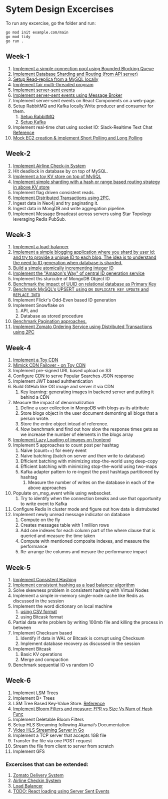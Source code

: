 # Sytem Design Excercises
To run any excercise, go the folder and run: 
```
go mod init example.com/main
go mod tidy
go run .
```
## Week-1
1. [Implement a simple connection pool using Bounded Blocking Queue](./05-connection-pool/)
2. [Implement Database Sharding and Routing (from API server)](./07-sharding/)
3. [Setup Read-replica from a MySQL locally](./12-mysql-read-replica/)
4. [Implement fair multi-threaded program](./08-multi-thread-program/)
5. [Implement server-sent events](./09-basic-server-sent-events/)
5. [Implement server-sent events using Message Broker](./10-broker-server-sent-event/)
5. Implement server-sent events on React Components on a web-page.
6. Setup RabbitMQ and Kafka locally.Write producer and consumer for them.
    1. [Setup RabbitMQ](./13A-rabbitmq/)
    2. [Setup Kafka](./13B-kafka/)
7. Implement real-time chat using socket IO: Slack-Realtime Text Chat [Reference](https://github.com/socketio/socket.io-chat-platform)
8. [Mock EC2 creation & implement Short Polling and Long Polling](./16-long-short-polling/)
 
## Week-2
1. [Implement Airline Check-in System](./14-airline-checkin-system/)
1. Hit deadlock in database by cn top of MySQL.
1. [Implement a toy KV store on top of MySQL](./15A-kvstore-mysql/)
1. [Implement simple sharding with a hash or range based routing strategy in above KV store](./15B-kvstore-hash-mysql/)
1. Implement flag driven consistent reads.
1. [Implement Distributed Transactions using 2PC.](./21-zomato-two-phase-commit/)
1. Ingest data in Neo4j and try paginating it.
1. Ingest data in MongDB and write aggregation pipeline.
1. Implement Message Broadcast across servers using Star Topology leveraging Redis PubSub.

## Week-3
1. [Implement a load-balancer](./20-load-balancer/)
1. [Implement a simple blogging application where you shard by user id; and try to provide a unique ID to each blog. The idea is to understand the need to ID generation when database is sharded.](./24-blog/)
1. [Build a simple atomically incrementing integer ID](./19-atomic-int-ID/)
1. [Implement the "Amazon's Way" of central ID generation service](./22-ID-generation-amazon/)
1. Implement ths sturcutre of MongoDB Object ID
1. [Benchmark the impact of UUID on relational database as Primary Key](./18-benchmark-primarykey/)
1. [Benchmark MySQL's UPSERT using `ON DUPLICATE KEY UPDATE` and `REPLACE INTO`](./17-benchmark-mysql-upsert/)
1. Implement Flickr's Odd-Even based ID generation
1. Implement Snowflake on
    1. API, and
    1. Database as stored procedure
1. [Benchmark Pagination approaches.](./23-benchmark-pagination/)
1. [Implement Zomato Ordering Service using Distributed Transactions using 2PC](./21-zomato-two-phase-commit/)

## Week-4

1. [Implement a Toy CDN](./25A-toy-cdn/)
1. [Mimick CDN Failover - on Toy CDN](./25B-toy-cdn-wid-failover/)
1. Implement pre-signed URL based upload on S3
1. Configure CDN to serve Popular Searches JSON response
1. Implement JWT based auhthentication
1. Build GitHub like OG image and server it via CDN
    1. Key learning: generating images in backend server and putting it behind a CDN
1. Measure the impact of denormalization
    1. Define a user collection in MongoDB with blogs as its attribute
    1. Store blogs object in the user document demonting all blogs that a person wrote.
    1. Store the entire object intead of reference.
    1. Now benchmark and find out how slow the response times gets as we increase the number of elements in the blogs array
1. [Implement Lazy Loading of images on frontend](./26-lazyloading/)
1. Implement 5 approaches to count post per hashtag
    1. Naive (count++) for every event
    1. Naive batching (batch on server and then write to database)
    1. Efficient batching with minimizing stop-the-world usng deep-copy
    1. Efficient batching with minimizing stop-the-world using two-maps
    1. Kafka adapter pattern to re-ingest the post hashtags partitioned by hashtag
        1. Measure the number of writes on the database in each of the above approaches
1. Populate on_msg_event while using websocket.
    1. Try to identify when the connection breaks and use that opportunity to write event to Kafka
1. Configure Redis in cluster mode and figure out how data is distrubuted
1. Implement newly unread message indicator on database
    1. Compute on the fly
    1. Creates messages table with 1 million rows
    1. Add one indexes for each column part of the where clause that is queried and measure the time taken
    1. Compute with mentioned composite indexes, and measure the performance
    1. Re-arrange the columns and mesure the performance impact

## Week-5
1. [Implement Consistent Hashing](./27A-consistent-hashing/)
1. [Implement consistent hashing as a load balancer algorithm](./20A-load-balancer-consistenthash/)
1. Solve skewness problem in consistent hashing with Virtual Nodes
1. Implement a simple in-memory single-node cache like Redis as discussed in the session
1. Implement the word dictionary on local machine
    1. [using CSV format](./28-word-dictionary-csv/)
    1. using Bitcask format
1. Partial data write problem by writing 100mb file and killing the process in between
1. Implement Checksum based
    1. Identify if data in WAL or Bitcask is corrupt using Checksum
    1. Implement database recovery as discussed in the session
1. Implement Bitcask
    1. Basic KV operations
    1. Merge and compaction
1. Benchmark sequential IO vs random IO

## Week-6
1. Implement LSM Trees
1. Implement B+ Trees
1. LSM Tree Based Key-Value Store. [Reference](http://daslab.seas.harvard.edu/classes/cs265/project.html)
1. [Implement Bloom Filters and measure: FPR vs Size Vs Num of Hash Func](./29-bloom-filters/)
1. Implement Deletable Bloom Filters
1. Setup HLS Streaming following Akamai’s Documentation
1. [Video HLS Streaming Server in Go](./30-hls-video-stream/)
1. Implement a TCP server that accepts 1GB file
1. Transfer the file via one POST request
1. Stream the file from client to server from scratch
1. Implement GFS

### Excercises that can be extended:
1. [Zomato Delivery System](./21-zomato-two-phase-commit/)
2. [Airline Checkin System](./14-airline-checkin-system/)
3. [Load Balancer](./20-load-balancer/)
4. [TODO: React loading using Server Sent Events](./10-broker-server-sent-event/)